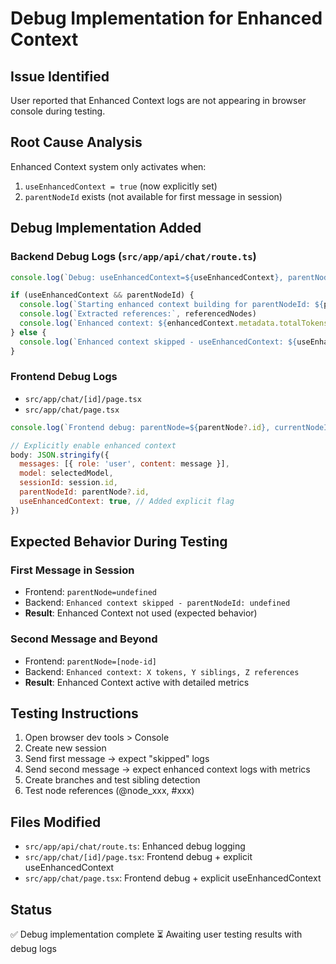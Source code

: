 # Debug Implementation for Enhanced Context

## Issue Identified
User reported that Enhanced Context logs are not appearing in browser console during testing.

## Root Cause Analysis
Enhanced Context system only activates when:
1. `useEnhancedContext = true` (now explicitly set)
2. `parentNodeId` exists (not available for first message in session)

## Debug Implementation Added

### Backend Debug Logs (`src/app/api/chat/route.ts`)
```javascript
console.log(`Debug: useEnhancedContext=${useEnhancedContext}, parentNodeId=${parentNodeId}`)

if (useEnhancedContext && parentNodeId) {
  console.log(`Starting enhanced context building for parentNodeId: ${parentNodeId}`)
  console.log(`Extracted references:`, referencedNodes)
  console.log(`Enhanced context: ${enhancedContext.metadata.totalTokens} tokens, ${enhancedContext.metadata.siblingCount} siblings, ${referencedNodes.length} references`)
} else {
  console.log(`Enhanced context skipped - useEnhancedContext: ${useEnhancedContext}, parentNodeId: ${parentNodeId}`)
}
```

### Frontend Debug Logs
- `src/app/chat/[id]/page.tsx`
- `src/app/chat/page.tsx`

```javascript
console.log(`Frontend debug: parentNode=${parentNode?.id}, currentNodeId=${currentNodeId}`)

// Explicitly enable enhanced context
body: JSON.stringify({
  messages: [{ role: 'user', content: message }],
  model: selectedModel,
  sessionId: session.id,
  parentNodeId: parentNode?.id,
  useEnhancedContext: true, // Added explicit flag
})
```

## Expected Behavior During Testing

### First Message in Session
- Frontend: `parentNode=undefined`
- Backend: `Enhanced context skipped - parentNodeId: undefined`
- **Result**: Enhanced Context not used (expected behavior)

### Second Message and Beyond
- Frontend: `parentNode=[node-id]`
- Backend: `Enhanced context: X tokens, Y siblings, Z references`
- **Result**: Enhanced Context active with detailed metrics

## Testing Instructions
1. Open browser dev tools > Console
2. Create new session
3. Send first message → expect "skipped" logs
4. Send second message → expect enhanced context logs with metrics
5. Create branches and test sibling detection
6. Test node references (@node_xxx, #xxx)

## Files Modified
- `src/app/api/chat/route.ts`: Enhanced debug logging
- `src/app/chat/[id]/page.tsx`: Frontend debug + explicit useEnhancedContext
- `src/app/chat/page.tsx`: Frontend debug + explicit useEnhancedContext

## Status
✅ Debug implementation complete
⏳ Awaiting user testing results with debug logs